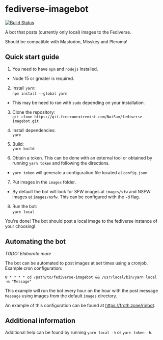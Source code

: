 # fediverse-imagebot

[![Build Status](https://ci.rint.osaka/api/badges/NotSam/fediverse-imagebot/status.svg)](https://ci.rint.osaka/NotSam/fediverse-imagebot)

A bot that posts (currently only local) images to the Fediverse.

Should be compatible with Mastodon, Misskey and Pleroma!

## Quick start guide
1. You need to have `npm` and `nodejs` installed.
- Node 15 or greater is required.

2. Install `yarn`: \
`npm install --global yarn`
- This may be need to ran with `sudo` depending on your installation.

3. Clone the repository: \
`git clone https://git.freecumextremist.com/NotSam/fediverse-imagebot.git`

4. Install dependencies: \
`yarn`

5. Build: \
`yarn build`

6. Obtain a token. This can be done with an external tool or obtained by running `yarn token` and following the directions.
- `yarn token` will generate a configuration file located at `config.json`

7. Put images in the `images` folder.
- By default the bot will look for SFW images at `images/sfw` and NSFW images at `images/nsfw`. This can be configured with the `-d` flag.

8. Run the bot: \
`yarn local`

You're done! The bot should post a local image to the fediverse instance of your choosing!

## Automating the bot
*TODO: Elaborate more* 

The bot can be automated to post images at set times using a cronjob. \
Example cron configuration:
```
0 * * * * cd /path/to/fediverse-imagebot && /usr/local/bin/yarn local -m "Message"
```
This example will run the bot every hour on the hour with the post message `Message` using images from the default `images` directory.

An example of this configuration can be found at https://froth.zone/rinbot.
## Additional information
Additional help can be found by running `yarn local -h` or `yarn token -h`.


